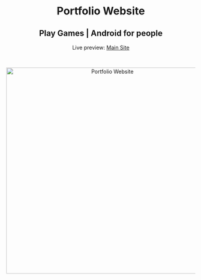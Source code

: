 <h1 align="center">Portfolio Website</h1>
<h2 align="center">Play Games | Android for people </h2>
<p align="center">Live preview: <a href="https://playgames12019.github.io/pg/">Main Site</a></p><br>
<p align="center">
<img src="https://user-images.githubusercontent.com/12295765/43483406-dde55e8a-950b-11e8-8841-d616ee0c0551.jpg" width="550" alt="Portfolio Website">
</p>
